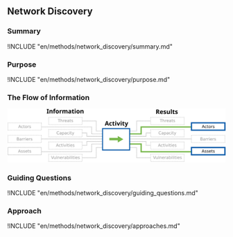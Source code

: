 ## Network Discovery

### Summary

!INCLUDE "en/methods/network_discovery/summary.md"

### Purpose

!INCLUDE "en/methods/network_discovery/purpose.md"

### The Flow of Information
![ Information Flow](en/images/info_flows/network_discovery.svg)

### Guiding Questions

!INCLUDE "en/methods/network_discovery/guiding_questions.md"

### Approach

!INCLUDE "en/methods/network_discovery/approaches.md"

